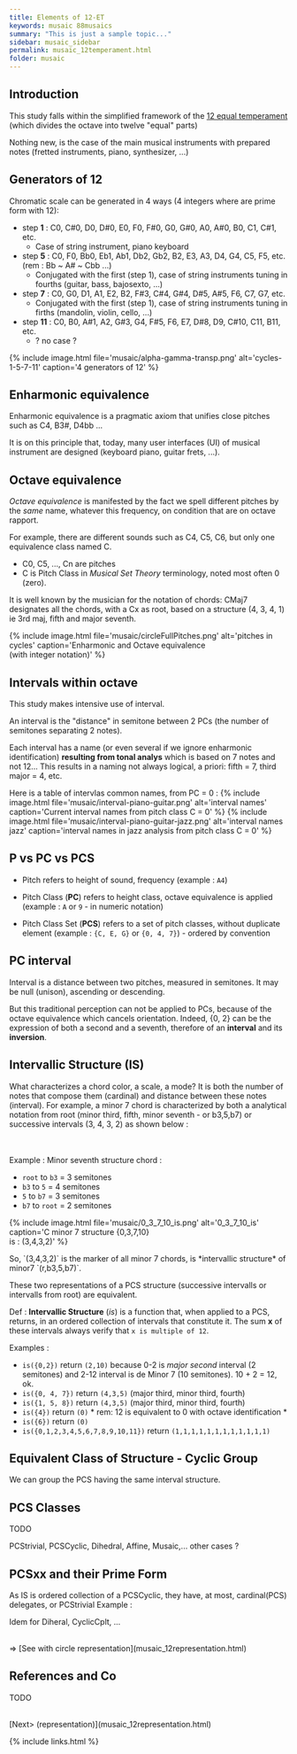 ```yaml
---
title: Elements of 12-ET
keywords: musaic 88musaics
summary: "This is just a sample topic..."
sidebar: musaic_sidebar
permalink: musaic_12temperament.html
folder: musaic
---
```



## Introduction

This study falls within the simplified framework of the [12 equal temperament](https://en.wikipedia.org/wiki/Equal_temperament) (which divides the octave into twelve "equal" parts)

Nothing new, is the case of the main musical instruments with prepared notes (fretted instruments, piano, synthesizer, ...)


## Generators of 12

Chromatic scale can be generated in 4 ways (4 integers where are prime form with 12):

  - step **1** : C0, C#0, D0, D#0, E0, F0, F#0, G0, G#0, A0, A#0, B0, C1, C#1, etc.
    * Case of string instrument,  piano keyboard
  - step **5** : C0, F0, Bb0, Eb1, Ab1, Db2, Gb2, B2, E3, A3, D4, G4, C5, F5, etc. (rem : Bb ~ A# ~ Cbb ...)
    * Conjugated with the first (step 1),  case of string instruments tuning in fourths (guitar, bass, bajosexto, ...)
  - step **7** : C0, G0, D1, A1, E2, B2, F#3, C#4,  G#4, D#5, A#5, F6, C7, G7, etc.
    * Conjugated with the first (step 1),  case of string instruments tuning in firths (mandolin, violin, cello, ...)
  - step **11** : C0, B0, A#1, A2, G#3, G4, F#5, F6, E7, D#8, D9, C#10, C11, B11, etc.   
    * ? no case ?

{% include image.html file='musaic/alpha-gamma-transp.png' alt='cycles-1-5-7-11' caption='4 generators of 12' %}


## Enharmonic equivalence

Enharmonic equivalence is a pragmatic axiom that unifies close pitches such as C4, B3#, D4bb ...

It is on this principle that, today, many user interfaces (UI) of musical instrument are designed (keyboard piano, guitar frets, ...).


## Octave equivalence

*Octave equivalence* is manifested by the fact we spell different pitches by the *same* name, whatever this frequency, on condition that are on octave rapport.

For example, there are different sounds such as C4, C5, C6, but only one equivalence class named C.

  * C0, C5, ..., Cn are pitches
  * C is Pitch Class in *Musical Set Theory* terminology, noted most often 0 (zero).

It is well known by the musician for the notation of chords: CMaj7 designates all the chords, with a Cx as root, based on a structure (4, 3, 4, 1) ie 3rd maj, fifth and major seventh.

{% include image.html file='musaic/circleFullPitches.png' alt='pitches in cycles' caption='Enharmonic and Octave equivalence<br/>(with integer notation)' %}



## Intervals within octave

This study makes intensive use of interval.

An interval is the "distance" in semitone between 2 PCs (the number of semitones separating 2 notes).

Each interval has a name (or even several if we ignore enharmonic identification) **resulting from tonal analys** which is based on 7 notes and not 12... 
This results in a naming not always logical, a priori: fifth = 7, third major = 4, etc.

Here is a table of intervlas common names, from PC = 0 :
{% include image.html file='musaic/interval-piano-guitar.png' alt='interval names' caption='Current interval names from pitch class C = 0' %}
{% include image.html file='musaic/interval-piano-guitar-jazz.png' alt='interval names jazz' caption='interval names in jazz analysis from pitch class C = 0' %}


## P vs PC vs PCS


  * Pitch refers to height of sound, frequency (example : `A4`)

  * Pitch Class (**PC**) refers to height class, octave equivalence is applied (example : `A` or `9` - in numeric notation)

  * Pitch Class Set (**PCS**) refers to a set of pitch classes, without duplicate element (example : `{C, E, G}` or `{0, 4, 7}`) - ordered by convention


## PC interval

Interval is a distance between two pitches, measured in semitones. It may be null (unison), ascending or descending.

But this traditional perception can not be applied to PCs, because of the octave equivalence which cancels orientation. 
Indeed, {0, 2} can be the expression of both a second and a seventh, therefore of an **interval** and its **inversion**.


## Intervallic Structure (IS)

What characterizes a chord color, a scale, a mode? It is both the number of notes that compose them (cardinal) and distance between these notes (interval). 
For example, a minor 7 chord is characterized by both a analytical notation from root (minor third, fifth, minor seventh - or b3,5,b7) or successive intervals (3, 4, 3, 2) as shown below :
<div class="row">
   <div class="col-md-5" markdown='1'>
<br/>   
<br/>
Example : Minor seventh structure chord :

  * `root` to `b3` = 3 semitones
  * `b3` to `5` = 4 semitones
  * `5` to `b7` = 3 semitones
  * `b7` to `root` = 2 semitones

 </div>
<div class="col-md-7">

{% include image.html file='musaic/0_3_7_10_is.png' alt='0_3_7_10_is' caption='C minor 7 structure {0,3,7,10}<br/> is : (3,4,3,2)' %}
</div>
</div>
So, `(3,4,3,2)` is the marker of all minor 7 chords, is *intervallic structure* of minor7 `(r,b3,5,b7)`.

These two representations of a PCS structure (successive intervalls or intervalls from root) are equivalent.

Def : **Intervallic Structure** (*is*) is a function that, when applied to a PCS, returns, in an ordered collection of intervals that constitute it. 
The sum **x** of these intervals always verify that `x is multiple of 12`.

Examples : 

*  `is({0,2})` return `(2,10)` because 0-2 is *major second* interval (2 semitones) and 2-12 interval is de Minor 7 (10 semitones). 10 + 2 = 12, ok. 
*  `is({0, 4, 7})` return `(4,3,5)` (major third, minor third, fourth) 
*  `is({1, 5, 8})` return `(4,3,5)` (major third, minor third, fourth) 
*  `is({4})` return `(0)` * rem: 12 is equivalent to 0 with octave identification *
*  `is({6})` return `(0)` 
*  `is({0,1,2,3,4,5,6,7,8,9,10,11})` return  `(1,1,1,1,1,1,1,1,1,1,1,1)`


## Equivalent Class of Structure - Cyclic Group

We can group the PCS having the same interval structure. 


## PCS Classes

TODO 

PCStrivial, PCSCyclic, Dihedral, Affine, Musaic,... other cases ?


## PCSxx and their Prime Form

As IS is ordered collection of a PCSCyclic, they have, at most, cardinal(PCS) delegates, or PCStrivial
Example :

Idem for Diheral, CyclicCplt, ...


<br/>
 => [See with circle representation](musaic_12representation.html)

## References and Co

 TODO

<br/>
[Next> (representation)](musaic_12representation.html)
 

{% include links.html %}
